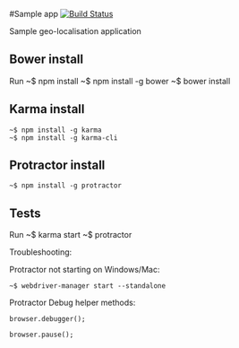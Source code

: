 #Sample app [![Build Status](https://travis-ci.org/rafolo/rafolo.svg?branch=master)](https://github.com/rafolo/rafolo/tree/master/sample_app)

Sample geo-localisation application

## Bower install
Run
    ~$ npm install
    ~$ npm install -g bower
    ~$ bower install

## Karma install
    ~$ npm install -g karma
    ~$ npm install -g karma-cli

## Protractor install
    ~$ npm install -g protractor

## Tests
Run
    ~$ karma start
    ~$ protractor

Troubleshooting:

Protractor not starting on Windows/Mac:

    ~$ webdriver-manager start --standalone

Protractor Debug helper methods:

    browser.debugger();

    browser.pause();